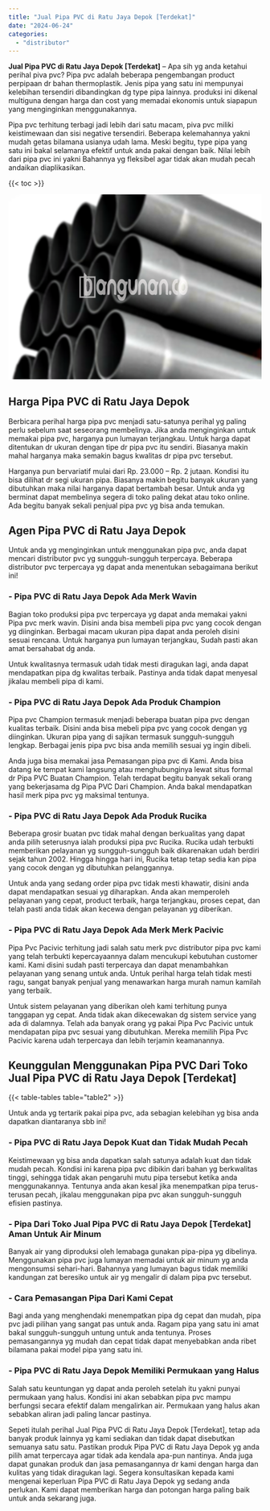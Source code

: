 ```yaml
---
title: "Jual Pipa PVC di Ratu Jaya Depok [Terdekat]"
date: "2024-06-24"
categories: 
  - "distributor"
---
```


**Jual Pipa PVC di Ratu Jaya Depok \[Terdekat\]** – Apa sih yg anda ketahui perihal piva pvc? Pipa pvc adalah beberapa pengembangan product perpipaan dr bahan thermoplastik. Jenis pipa yang satu ini mempunyai kelebihan tersendiri dibandingkan dg type pipa lainnya. produksi ini dikenal multiguna dengan harga dan cost yang memadai ekonomis untuk siapapun yang menginginkan menggunakannya.

Pipa pvc terhitung terbagi jadi lebih dari satu macam, piva pvc miliki keistimewaan dan sisi negative tersendiri. Beberapa kelemahannya yakni mudah getas bilamana usianya udah lama. Meski begitu, type pipa yang satu ini bakal selamanya efektif untuk anda pakai dengan baik. Nilai lebih dari pipa pvc ini yakni Bahannya yg fleksibel agar tidak akan mudah pecah andaikan diaplikasikan.

{{< toc >}}

![Jual Pipa PVC di Ratu Jaya Depok [Terdekat]](/images/jaul-pipa-pvc-59.png)

## Harga Pipa PVC di Ratu Jaya Depok

Berbicara perihal harga pipa pvc menjadi satu-satunya perihal yg paling perlu sebelum saat seseorang membelinya. Jika anda menginginkan untuk memakai pipa pvc, harganya pun lumayan terjangkau. Untuk harga dapat ditentukan dr ukuran dengan tipe dr pipa pvc itu sendiri. Biasanya makin mahal harganya maka semakin bagus kwalitas dr pipa pvc tersebut.

Harganya pun bervariatif mulai dari Rp. 23.000 – Rp. 2 jutaan. Kondisi itu bisa dilihat dr segi ukuran pipa. Biasanya makin begitu banyak ukuran yang dibutuhkan maka nilai harganya dapat bertambah besar. Untuk anda yg berminat dapat membelinya segera di toko paling dekat atau toko online. Ada begitu banyak sekali penjual pipa pvc yg bisa anda temukan.

## Agen Pipa PVC di Ratu Jaya Depok

Untuk anda yg menginginkan untuk menggunakan pipa pvc, anda dapat mencari distributor pvc yg sungguh-sungguh terpercaya. Beberapa distributor pvc terpercaya yg dapat anda menentukan sebagaimana berikut ini!

### \- Pipa PVC di Ratu Jaya Depok Ada Merk Wavin

Bagian toko produksi pipa pvc terpercaya yg dapat anda memakai yakni Pipa pvc merk wavin. Disini anda bisa membeli pipa pvc yang cocok dengan yg diinginkan. Berbagai macam ukuran pipa dapat anda peroleh disini sesuai rencana. Untuk harganya pun lumayan terjangkau, Sudah pasti akan amat bersahabat dg anda.

Untuk kwalitasnya termasuk udah tidak mesti diragukan lagi, anda dapat mendapatkan pipa dg kwalitas terbaik. Pastinya anda tidak dapat menyesal jikalau membeli pipa di kami.

### \- Pipa PVC di Ratu Jaya Depok Ada Produk Champion

Pipa pvc Champion termasuk menjadi beberapa buatan pipa pvc dengan kualitas terbaik. Disini anda bisa mebeli pipa pvc yang cocok dengan yg diinginkan. Ukuran pipa yang di sajikan termasuk sungguh-sungguh lengkap. Berbagai jenis pipa pvc bisa anda memilih sesuai yg ingin dibeli.

Anda juga bisa memakai jasa Pemasangan pipa pvc di Kami. Anda bisa datang ke tempat kami langsung atau menghubunginya lewat situs formal dr Pipa PVC Buatan Champion. Telah terdapat begitu banyak sekali orang yang bekerjasama dg Pipa PVC Dari Champion. Anda bakal mendapatkan hasil merk pipa pvc yg maksimal tentunya.

### \- Pipa PVC di Ratu Jaya Depok Ada Produk Rucika

Beberapa grosir buatan pvc tidak mahal dengan berkualitas yang dapat anda pilih seterusnya ialah produksi pipa pvc Rucika. Rucika udah terbukti memberikan pelayanan yg sungguh-sungguh baik dikarenakan udah berdiri sejak tahun 2002. Hingga hingga hari ini, Rucika tetap tetap sedia kan pipa yang cocok dengan yg dibutuhkan pelanggannya.

Untuk anda yang sedang order pipa pvc tidak mesti khawatir, disini anda dapat mendapatkan sesuai yg diharapkan. Anda akan memperoleh pelayanan yang cepat, product terbaik, harga terjangkau, proses cepat, dan telah pasti anda tidak akan kecewa dengan pelayanan yg diberikan.

### \- Pipa PVC di Ratu Jaya Depok Ada Merk Merk Pacivic

Pipa Pvc Pacivic terhitung jadi salah satu merk pvc distributor pipa pvc kami yang telah terbukti kepercayaannya dalam mencukupi kebutuhan customer kami. Kami disini sudah pasti terpercaya dan dapat menambahkan pelayanan yang senang untuk anda. Untuk perihal harga telah tidak mesti ragu, sangat banyak penjual yang menawarkan harga murah namun kamilah yang terbaik.

Untuk sistem pelayanan yang diberikan oleh kami terhitung punya tanggapan yg cepat. Anda tidak akan dikecewakan dg sistem service yang ada di dalamnya. Telah ada banyak orang yg pakai Pipa Pvc Pacivic untuk mendapatan pipa pvc sesuai yang dibutuhkan. Mereka memilih Pipa Pvc Pacivic karena udah terpercaya dan lebih terjamin keamanannya.

## Keunggulan Menggunakan Pipa PVC Dari Toko Jual Pipa PVC di Ratu Jaya Depok \[Terdekat\]

{{< table-tables table="table2" >}}

Untuk anda yg tertarik pakai pipa pvc, ada sebagian kelebihan yg bisa anda dapatkan diantaranya sbb ini!

### \- Pipa PVC di Ratu Jaya Depok Kuat dan Tidak Mudah Pecah

Keistimewaan yg bisa anda dapatkan salah satunya adalah kuat dan tidak mudah pecah. Kondisi ini karena pipa pvc dibikin dari bahan yg berkwalitas tinggi, sehingga tidak akan pengaruhi mutu pipa tersebut ketika anda menggunakannya. Tentunya anda akan kesal jika menempatkan pipa terus-terusan pecah, jikalau menggunakan pipa pvc akan sungguh-sungguh efisien pastinya.

### \- Pipa Dari Toko Jual Pipa PVC di Ratu Jaya Depok \[Terdekat\] Aman Untuk Air Minum

Banyak air yang diproduksi oleh lemabaga gunakan pipa-pipa yg dibelinya. Menggunakan pipa pvc juga lumayan memadai untuk air minum yg anda mengonsumsi sehari-hari. Bahannya yang lumayan bagus tidak memiliki kandungan zat beresiko untuk air yg mengalir di dalam pipa pvc tersebut.

### \- Cara Pemasangan Pipa Dari Kami Cepat

Bagi anda yang menghendaki menempatkan pipa dg cepat dan mudah, pipa pvc jadi pilihan yang sangat pas untuk anda. Ragam pipa yang satu ini amat bakal sungguh-sungguh untung untuk anda tentunya. Proses pemasangannya yg mudah dan cepat tidak dapat menyebabkan anda ribet bilamana pakai model pipa yang satu ini.

### \- Pipa PVC di Ratu Jaya Depok Memiliki Permukaan yang Halus

Salah satu keuntungan yg dapat anda peroleh setelah itu yakni punyai permukaan yang halus. Kondisi ini akan sebabkan pipa pvc mampu berfungsi secara efektif dalam mengalirkan air. Permukaan yang halus akan sebabkan aliran jadi paling lancar pastinya.

Sepeti itulah perihal Jual Pipa PVC di Ratu Jaya Depok \[Terdekat\], tetap ada banyak produk lainnya yg kami sediakan dan tidak dapat disebutkan semuanya satu satu. Pastikan produk Pipa PVC di Ratu Jaya Depok yg anda pilih amat terpercaya agar tidak ada kendala apa-pun nantinya. Anda juga dapat gunakan produk dan jasa pemasangannya dr kami dengan harga dan kulitas yang tidak diragukan lagi. Segera konsultasikan kepada kami mengenai keperluan Pipa PVC di Ratu Jaya Depok yg sedang anda perlukan. Kami dapat memberikan harga dan potongan harga paling baik untuk anda sekarang juga.
